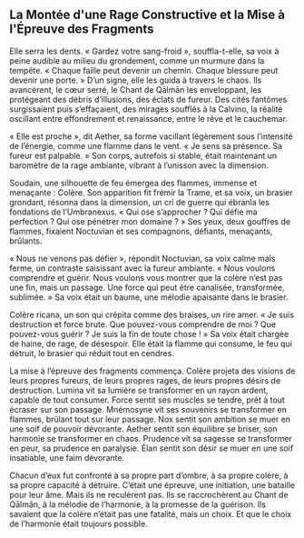 ## La Montée d'une Rage Constructive et la Mise à l'Épreuve des Fragments

Elle serra les dents. « Gardez votre sang-froid », souffla-t-elle, sa voix à peine audible au milieu du grondement, comme un murmure dans la tempête. « Chaque faille peut devenir un chemin. Chaque blessure peut devenir une porte. » D’un signe, elle les guida à travers le chaos. Ils avancèrent, le cœur serré, le Chant de Qālmān les enveloppant, les protégeant des débris d’illusions, des éclats de fureur. Des cités fantômes surgissaient puis s’effaçaient, des mirages soufflés à la Calvino, la réalité oscillant entre effondrement et renaissance, entre le rêve et le cauchemar.

« Elle est proche », dit Aether, sa forme vacillant légèrement sous l’intensité de l’énergie, comme une flamme dans le vent. « Je sens sa présence. Sa fureur est palpable. » Son corps, autrefois si stable, était maintenant un baromètre de la rage ambiante, vibrant à l’unisson avec la dimension.

Soudain, une silhouette de feu émergea des flammes, immense et menaçante : Colère. Son apparition fit frémir la Trame, et sa voix, un brasier grondant, résonna dans la dimension, un cri de guerre qui ébranla les fondations de l’Umbranexus. « Qui ose s’approcher ? Qui défie ma perfection ? Qui ose pénétrer mon domaine ? » Ses yeux, deux gouffres de flammes, fixaient Noctuvian et ses compagnons, défiants, menaçants, brûlants.

« Nous ne venons pas défier », répondit Noctuvian, sa voix calme mais ferme, un contraste saisissant avec la fureur ambiante. « Nous voulons comprendre et guérir. Nous voulons vous montrer que la colère n’est pas une fin, mais un passage. Une force qui peut être canalisée, transformée, sublimée. » Sa voix était un baume, une mélodie apaisante dans le brasier.

Colère ricana, un son qui crépita comme des braises, un rire amer. « Je suis destruction et force brute. Que pouvez-vous comprendre de moi ? Que pouvez-vous guérir ? Je suis la fin de toute chose ! » Sa voix était chargée de haine, de rage, de désespoir. Elle était la flamme qui consume, le feu qui détruit, le brasier qui réduit tout en cendres.

La mise à l’épreuve des fragments commença. Colère projeta des visions de leurs propres fureurs, de leurs propres rages, de leurs propres désirs de destruction. Lumina vit sa lumière se transformer en un rayon ardent, capable de tout consumer. Force sentit ses muscles se tendre, prêt à tout écraser sur son passage. Mnémosyne vit ses souvenirs se transformer en flammes, brûlant tout sur leur passage. Nox sentit son ambition se muer en une soif de pouvoir dévorante. Aether sentit son équilibre se briser, son harmonie se transformer en chaos. Prudence vit sa sagesse se transformer en peur, sa prudence en paralysie. Élan sentit son désir se muer en une soif insatiable, une faim dévorante.

Chacun d’eux fut confronté à sa propre part d’ombre, à sa propre colère, à sa propre capacité à détruire. C’était une épreuve, une initiation, une bataille pour leur âme. Mais ils ne reculèrent pas. Ils se raccrochèrent au Chant de Qālmān, à la mélodie de l’harmonie, à la promesse de la guérison. Ils savaient que la colère n’était pas une fatalité, mais un choix. Et que le choix de l’harmonie était toujours possible.
